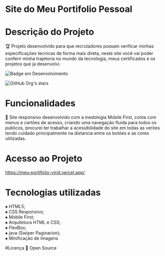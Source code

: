 # Site do Meu Portifolio Pessoal

# Descrição do Projeto
:trophy: Projeto desenvolvido para que recrutadores possam verificar minhas especificações tecnicas de forma mais direta, neste site você vai poder conferir minha trajetoria no mundo da tecnologia, meus certificados e os projetos que ja desenvolvi.

![Badge em Desenvolvimento](http://img.shields.io/static/v1?label=STATUS&message=EM%20DESENVOLVIMENTO&color=GREEN&style=for-the-badge)

![GitHub Org's stars](https://img.shields.io/github/stars/camilafernanda?style=social)

# Funcionalidades
:rocket: Site responsivo desenvolvido com a medologia Mobile First, conta com menus e cartões de acesso, criando uma navegação fluida para todos os publicos, procurei ter trabalhar a acessibilidade do site em todas as verões tendo cuidado principalmente na distancia entre os botões e as cores utilizadas.

# Acesso ao Projeto
https://meu-portifolio-virid.vercel.app/

# Tecnologias utilizadas

:spades: HTML5;<br>
:spades: CSS Responsivo;<br>
:spades: Mobile First;<br>
:spades: Arquitetura HTML e CSS;<br>
:spades: FlexBox;<br>
:spades: java (Swiper Paginarion);<br>
:spades: Minificação de Imagens<br>

#Licença
:file_folder: Open Source

